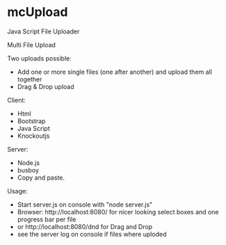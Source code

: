 # mcUpload
Java Script File Uploader

Multi File Upload 

Two uploads possible:

* Add one or more single files (one after another) and upload them all together
* Drag & Drop upload

Client:
* Html
* Bootstrap
* Java Script
* Knockoutjs

Server:
* Node.js 
* busboy
* Copy and paste.

Usage:
* Start server.js on console with "node server.js"
* Browser: http://localhost:8080/ for nicer looking select boxes and one progress bar per file 
* or http://localhost:8080/dnd for Drag and Drop
* see the server log on console if files where uploded



